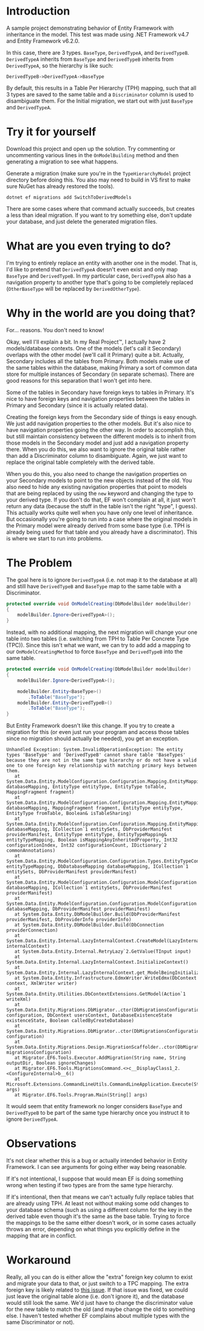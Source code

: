 # Introduction
A sample project demonstrating behavior of Entity Framework with
inheritance in the model. This test was made using .NET Framework v4.7
and Entity Framework v6.2.0.

In this case, there are 3 types. `BaseType`, `DerivedTypeA`, and
`DerivedTypeB`. `DerivedTypeA` inherits from `BaseType` and
`DerivedTypeB` inherits from `DerivedTypeA`, so the hierarchy is like
such:

```
DerivedTypeB->DerivedTypeA->BaseType
```

By default, this results in a Table Per Hierarchy (TPH) mapping, such that
all 3 types are saved to the same table and a `Discriminator` column
is used to disambiguate them. For the Initial migration, we start out
with just `BaseType` and `DerivedTypeA`.

# Try it for yourself
Download this project and open up the solution. Try commenting or
uncommenting various lines in the `OnModelBuilding` method and then
generating a migration to see what happens.

Generate a migration (make sure you're in the `TypeHierarchyModel`
project directory before doing this. You also may need to build in VS
first to make sure NuGet has already restored the tools).
```
dotnet ef migrations add SwitchToDerivedModels
```

There are some cases where that command actually succeeds, but creates a
less than ideal migration. If you want to try something else, don't
update your database, and just delete the generated migration files.

# What are you even trying to do?
I'm trying to entirely replace an entity with another one in the model.
That is, I'd like to pretend that `DerivedTypeA` doesn't even exist and
only map `BaseType` and `DerivedTypeB`. In my particular case,
`DerivedTypeA` also has a navigation property to another type that's
going to be completely replaced (`OtherBaseType` will be replaced by
`DerivedOtherType`).

# Why in the world are you doing that?
For... reasons. You don't need to know!

Okay, well I'll explain a bit. In my Real Project™, I actually have 2
models/database contexts. One of the models (let's call it Secondary)
overlaps with the other model (we'll call it Primary) quite a bit.
Actually, Secondary includes all the tables from Primary. Both models
make use of the same tables within the database, making Primary a sort
of common data store for multiple instances of Secondary (in separate
schemas). There are good reasons for this separation that I won't get
into here.

Some of the tables in Secondary have foreign keys to tables in Primary.
It's nice to have foreign keys and navigation properties between the
tables in Primary and Secondary (since it is actually related data).

Creating the foreign keys from the Secondary side of things is easy
enough. We just add navigation properties to the other models. But it's
also nice to have navigation properties going the other way. In order to
accomplish this, but still maintain consistency between the different
models is to inherit from those models in the Secondary model and just
add a navigation property there. When you do this, we also want to
ignore the original table rather than add a Discriminator column to
disambiguate. Again, we just want to replace the original table
completely with the derived table.

When you do this, you also need to change the navigation properties on
your Secondary models to point to the new objects instead of the old.
You also need to hide any existing navigation properties that point to
models that are being replaced by using the `new` keyword and changing
the type to your derived type. If you don't do that, EF won't complain
at all, it just won't return any data (because the stuff in the table
isn't the right "type", I guess). This actually works quite well when
you have only one level of inheritance. But occasionally you're going to
run into a case where the original models in the Primary model were
already derived from some base type (i.e. TPH is already being used for
that table and you already have a discriminator). This is where we start
to run into problems.

# The Problem
The goal here is to ignore `DerivedTypeA` (i.e. not map it to the
database at all) and still have `DerivedTypeB` and `BaseType` map to the
same table with a Discriminator.

```csharp
protected override void OnModelCreating(DbModelBuilder modelBuilder)
{
	modelBuilder.Ignore<DerivedTypeA>();
}
```

Instead, with no additional mapping, the next migration will change
your one table into two tables (i.e. switching from TPH to Table
Per Concrete Type (TPC)). Since this isn't what we want, we can try
to add add a mapping to our `OnModelCreatingMethod` to force
`BaseType` and `DerivedTypeB` into the same table.

```csharp
protected override void OnModelCreating(DbModelBuilder modelBuilder)
{
	modelBuilder.Ignore<DerivedTypeA>();

	modelBuilder.Entity<BaseType>()
		.ToTable("BaseType");
	modelBuilder.Entity<DerivedTypeB>()
		.ToTable("BaseType");
}
```

But Entity Framework doesn't like this change. If you try to create
a migration for this (or even just run your program and access those
tables since no migration should actually be needed), you get an
exception.

```
Unhandled Exception: System.InvalidOperationException: The entity types 'BaseType' and 'DerivedTypeB' cannot share table 'BaseTypes' because they are not in the same type hierarchy or do not have a valid one to one foreign key relationship with matching primary keys between them.
   at System.Data.Entity.ModelConfiguration.Configuration.Mapping.EntityMappingConfiguration.UpdateColumnNamesForTableSharing(DbDatabaseMapping databaseMapping, EntityType entityType, EntityType toTable, MappingFragment fragment)
   at System.Data.Entity.ModelConfiguration.Configuration.Mapping.EntityMappingConfiguration.FindOrCreateTargetTable(DbDatabaseMapping databaseMapping, MappingFragment fragment, EntityType entityType, EntityType fromTable, Boolean& isTableSharing)
   at System.Data.Entity.ModelConfiguration.Configuration.Mapping.EntityMappingConfiguration.Configure(DbDatabaseMapping databaseMapping, ICollection`1 entitySets, DbProviderManifest providerManifest, EntityType entityType, EntityTypeMapping& entityTypeMapping, Boolean isMappingAnyInheritedProperty, Int32 configurationIndex, Int32 configurationCount, IDictionary`2 commonAnnotations)
   at System.Data.Entity.ModelConfiguration.Configuration.Types.EntityTypeConfiguration.ConfigureTablesAndConditions(EntityTypeMapping entityTypeMapping, DbDatabaseMapping databaseMapping, ICollection`1 entitySets, DbProviderManifest providerManifest)
   at System.Data.Entity.ModelConfiguration.Configuration.ModelConfiguration.ConfigureEntityTypes(DbDatabaseMapping databaseMapping, ICollection`1 entitySets, DbProviderManifest providerManifest)
   at System.Data.Entity.ModelConfiguration.Configuration.ModelConfiguration.Configure(DbDatabaseMapping databaseMapping, DbProviderManifest providerManifest)
   at System.Data.Entity.DbModelBuilder.Build(DbProviderManifest providerManifest, DbProviderInfo providerInfo)
   at System.Data.Entity.DbModelBuilder.Build(DbConnection providerConnection)
   at System.Data.Entity.Internal.LazyInternalContext.CreateModel(LazyInternalContext internalContext)
   at System.Data.Entity.Internal.RetryLazy`2.GetValue(TInput input)
   at System.Data.Entity.Internal.LazyInternalContext.InitializeContext()
   at System.Data.Entity.Internal.LazyInternalContext.get_ModelBeingInitialized()
   at System.Data.Entity.Infrastructure.EdmxWriter.WriteEdmx(DbContext context, XmlWriter writer)
   at System.Data.Entity.Utilities.DbContextExtensions.GetModel(Action`1 writeXml)
   at System.Data.Entity.Migrations.DbMigrator..ctor(DbMigrationsConfiguration configuration, DbContext usersContext, DatabaseExistenceState existenceState, Boolean calledByCreateDatabase)
   at System.Data.Entity.Migrations.DbMigrator..ctor(DbMigrationsConfiguration configuration)
   at System.Data.Entity.Migrations.Design.MigrationScaffolder..ctor(DbMigrationsConfiguration migrationsConfiguration)
   at Migrator.EF6.Tools.Executor.AddMigration(String name, String outputDir, Boolean ignoreChanges)
   at Migrator.EF6.Tools.MigrationsCommand.<>c__DisplayClass1_2.<ConfigureInternal>b__6()
   at Microsoft.Extensions.CommandLineUtils.CommandLineApplication.Execute(String[] args)
   at Migrator.EF6.Tools.Program.Main(String[] args)
```

It would seem that entity framework no longer considers `BaseType`
and `DerivedTypeB` to be part of the same type hierarchy once you
instruct it to ignore `DerivedTypeA`.

# Observations
It's not clear whether this is a bug or actually intended behavior in
Entity Framework. I can see arguments for going either way being
reasonable.

If it's not intentional, I suppose that would mean EF is doing something
wrong when testing if two types are from the same type hierarchy.

If it's intentional, then that means we can't actually fully replace
tables that are already using TPH. At least not without making some odd
changes to your database schema (such as using a different column for
the key in the derived table even though it's the same as the base
table. Trying to force the mappings to be the same either doesn't work,
or in some cases actually throws an error, depending on what things you
explicitly define in the mapping that are in conflict.

# Workaround
Really, all you can do is either allow the "extra" foreign key column to
exist and migrate your data to that, or just switch to a TPC mapping.
The extra foreign key is likely related to
[this issue](https://github.com/aspnet/EntityFramework6/issues/443).
If that issue was fixed, we could just leave the original table alone
(i.e. don't ignore it), and the database would still look the same. We'd
just have to change the discriminator value for the new table to match
the old (and maybe change the old to something else. I haven't tested
whether EF complains about multiple types with the same Discriminator or
not).
